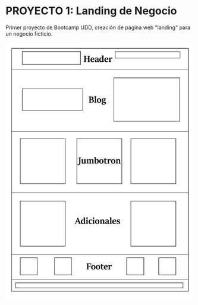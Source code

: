 
# PROYECTO 1: Landing de Negocio

Primer proyecto de Bootcamp UDD, creación de página web "landing" para un negocio ficticio.

![imagen](./assets/images/PrototipadoSimple.png)